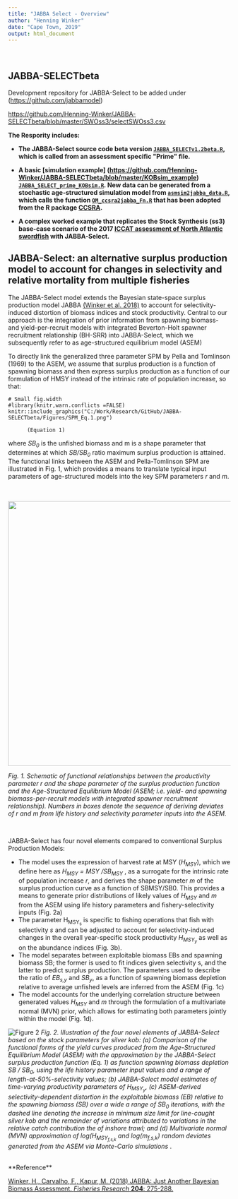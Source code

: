 ```yaml
---
title: "JABBA Select - Overview"
author: "Henning Winker"
date: "Cape Town, 2019"
output: html_document
---
```


<br />

## JABBA-SELECTbeta
Development repository for JABBA-Select to be added under (https://github.com/jabbamodel) 

https://github.com/Henning-Winker/JABBA-SELECTbeta/blob/master/SWOss3/selectSWOss3.csv

<b> The Respority includes:

+ The JABBA-Select source code beta version [`JABBA_SELECTv1.2beta.R`](https://github.com/Henning-Winker/JABBA-SELECTbeta/blob/master/JABBA_SELECTv1.2beta.R), which is called from an assessment specific "Prime" file.

+ A basic [simulation example] (https://github.com/Henning-Winker/JABBA-SELECTbeta/blob/master/KOBsim_example) [`JABBA_SELECT_prime_KOBsim.R`](https://github.com/Henning-Winker/JABBA-SELECTbeta/blob/master/KOBsim_example/JABBA_SELECT_prime_KOBsim.R). New data can be generated from a stochastic age-structured simulation model from  [`asmsim2jabba_data.R`](https://github.com/Henning-Winker/JABBA-SELECTbeta/blob/master/KOBsim_example/asmsim2jabba_data.R), which calls the function [`OM_ccsra2jabba_Fn.R`](https://github.com/Henning-Winker/JABBA-SELECTbeta/blob/master/KOBsim_example/OM_ccsra2jabba_Fn.R) that has been adopted from the R package [CCSRA](https://github.com/James-Thorson/CCSRA).

+ A complex worked example that replicates the Stock Synthesis (ss3) base-case scenario of the 2017 [ICCAT assessment of North Atlantic swordfish](https://www.iccat.int/Documents/Meetings/Docs/2017_ATL_SWO_ASS_REP_ENG.pdf) with JABBA-Select.   

</b>


## JABBA-Select: an alternative surplus production model to account for changes in selectivity and relative mortality from multiple fisheries
The JABBA-Select model extends the Bayesian state-space surplus production model JABBA [(Winker et al. 2018)](https://www.sciencedirect.com/science/article/pii/S0165783618300845) to account for selectivity-induced distortion of biomass indices and stock productivity. Central to our approach is the integration of prior information from spawning biomass- and yield-per-recruit models with integrated Beverton-Holt spawner recruitment relationship (BH-SRR) into JABBA-Select, which we subsequently refer to as age-structured equilibrium model (ASEM) 

To directly link the generalized three parameter SPM by Pella and Tomlinson (1969) to the ASEM, we assume that surplus production is a function of spawning biomass and then express surplus production as a function of our formulation of HMSY instead of the intrinsic rate of population increase, so that:    


```{r, fig.width = 4, echo = FALSE}
# Small fig.width
#library(knitr,warn.conflicts =FALSE)
knitr::include_graphics("C:/Work/Research/GitHub/JABBA-SELECTbeta/Figures/SPM_Eq.1.png")

```
          (Equation 1)

where <i>SB<sub>0</sub></i> is the unfished biomass and m is a shape parameter that determines at which <i>SB/SB<sub>0</sub></i> ratio maximum surplus production is attained. The functional links between the ASEM and Pella-Tomlinson SPM are illustrated in Fig. 1, which provides a means to translate typical input parameters of age-structured models into the key SPM parameters <i>r</i> and <i>m</i>. 

<br />
<br />

<img src="C:/Work/Research/GitHub/JABBA-SELECTbeta/Figures/Fig2_schematic.PNG" width="600">

<i> Fig. 1. Schematic of functional relationships between the productivity parameter r and the shape parameter of the surplus production function and the Age-Structured Equilibrium Model (ASEM; i.e. yield- and spawning biomass-per-recruit models with integrated spawner recruitment relationship). Numbers in boxes denote the sequence of deriving deviates of r and m from life history and selectivity parameter inputs into the ASEM. </i>

<br />

JABBA-Select has four novel elements compared to conventional Surplus Production Models:
+ The model uses the expression of harvest rate at MSY (<i>H<sub>MSY</sub></i>), which we define here as <i>H<sub>MSY</sub> = MSY /SB<sub>MSY</sub> </i>, as a surrogate for the intrinsic rate of population increase <i>r</i>, and derives the shape parameter <i>m</i> of the surplus production curve as a function of SBMSY/SB0. This provides a means to generate prior distributions of likely values of <i>H<sub>MSY</sub></i> and <i>m</i> from the ASEM using life history parameters and fishery-selectivity inputs (Fig. 2a)
+	The parameter H<sub>MSY<sub>s</sub></sub> is specific to fishing operations that fish with selectivity <i>s</i> and can be adjusted to account for selectivity-induced changes in the overall year-specific stock productivity <i>H<sub>MSY<sub>y</sub></sub></i> as well as on the abundance indices (Fig. 3b).
+ The model separates between exploitable biomass EBs and spawning biomass SB; the former is used to fit indices given selectivity s, and the latter to predict surplus production. The parameters used to describe the ratio of <i>EB<sub>s,y</sub></i> and <i>SB<sub>y</sub></i>, as a function of spawning biomass depletion relative to average unfished levels are inferred from the ASEM (Fig. 1c)
+ The model accounts for the underlying correlation structure between generated values <i>H<sub>MSY</sub></i> and <i>m</i> through the formulation of a multivariate normal (MVN) prior, which allows for estimating both parameters jointly within the model (Fig. 1d).   

![Figure 2](C:/Work/Research/GitHub/JABBA-SELECTbeta/Figures/Fig1_4elements.png)
<i> Fig. 2.  Illustration of the four novel elements of JABBA-Select based on the stock parameters for silver kob: (a) Comparison of the functional forms of the yield curves produced from the Age-Structured Equilibrium Model (ASEM) with the approximation by the JABBA-Select surplus production function (Eq. 1) as function spawning biomass depletion SB / SB<sub>0</sub>, using the life history parameter input values and a range of length-at-50%-selectivity values; (b) JABBA-Select model estimates  of time-varying productivity parameters of H<sub>MSY<sub>y</sub></sub>, (c) ASEM-derived selectivity-dependent distortion in the exploitable biomass (EB) relative to the spawning biomass (SB) over a wide a range of SB<sub>0</sub> iterations, with the dashed line denoting the increase in minimum size limit for line-caught silver kob and the remainder of variations attributed to variations in the relative catch contribution the of inshore trawl; and (d) Multivariate normal (MVN) approximation of log⁡(H<sub>MSY<sub>f,s,k</sub></sub> and log(m<sub>f,s,k</sub>) random deviates generated from the ASEM via Monte-Carlo simulations </i>.

<br />
**Reference**

[Winker, H., Carvalho, F., Kapur, M. (2018) <U>JABBA: Just Another Bayesian Biomass Assessment.</U> *Fisheries Research* **204**: 275-288.](https://www.sciencedirect.com/science/article/pii/S0165783618300845)   

